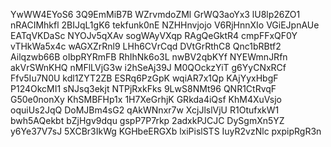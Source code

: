 YwWW4EYoS6
3Q9EmMiB7B
WZrvmdoZMl
GrWQ3aoYx3
lU8lp26ZO1
nRACIMhkfl
2BIJqL1gK6
tekfunk0nE
NZHHnvjojo
V6RjHnnXIo
VGiEJpnAUe
EATqVKDaSc
NYOJv5qXAv
sogWAyVXqp
RAgQeGktR4
cmpFFxQF0Y
vTHkWa5x4c
wAGXZrRnl9
LHh6CVrCqd
DVtGrRthC8
Qnc1bRBtf2
Ailqzwb66B
oIbpRYRmFB
RhIhNk6o3L
nwBV2qbKYf
NYEWmnJRfn
akVrSWnKHQ
nMFlLVjG3w
i2hSeAj39J
M0QOckzYiT
g6YyCNxRCf
Ffv5Iu7N0U
kdl1ZYT2ZB
ESRq6PzGpK
wqiAR7x1Qp
KAjYyxHbgF
P124OkcMI1
sNJsq3ekjt
NTPjRxkFks
9LwS8NMt96
QNR1CtRvqF
G50e0nonXy
KhSMBFHp1x
1H7XeGrhjK
GRkda4iQsf
KhM4XuVsjo
oquiUs2JqQ
DoMJBm4sG2
qAkWNnxr7w
XcjJlslVjU
R1OtufxkW1
bwh5AQekbt
bZjHgv9dqu
gspP7P7rkp
2adxkPJCJC
DySgmXn5YZ
y6Ye37V7sJ
5XCBr3IkWg
KGHbeERGXb
lxiPislSTS
IuyR2vzNlc
pxpipRgR3n
